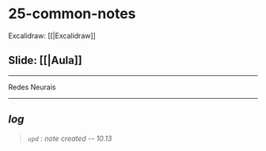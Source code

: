 # 25-common-notes

Excalidraw: [[|Excalidraw]]

## Slide: [[|Aula]]

---

Redes Neurais

---

## ***log***

> *`upd`* : *note created -- 10.13*